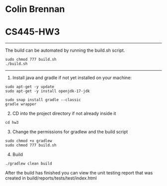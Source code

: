 # Colin Brennan
# CS445-HW3

-----------------------------------------------------------------------------------------------------------
The build can be automated by running the build.sh script.
```
sudo chmod 777 build.sh
./build.sh
```
-----------------------------------------------------------------------------------------------------------


1. Install java and gradle if not yet installed on your machine:

```
sudo apt-get -y update
sudo apt-get -y install openjdk-17-jdk

sudo snap install gradle --classic
gradle wrapper
```

2. CD into the project directory if not already inside it
```
cd hw3
```

3. Change the permissions for gradlew and the build script

```
sudo chmod +x gradlew
sudo chmod 777 build.sh
```

4. Build

```
./gradlew clean build

```

After the build has finished you can view the unit testing report that was created in build/reports/tests/test/index.html